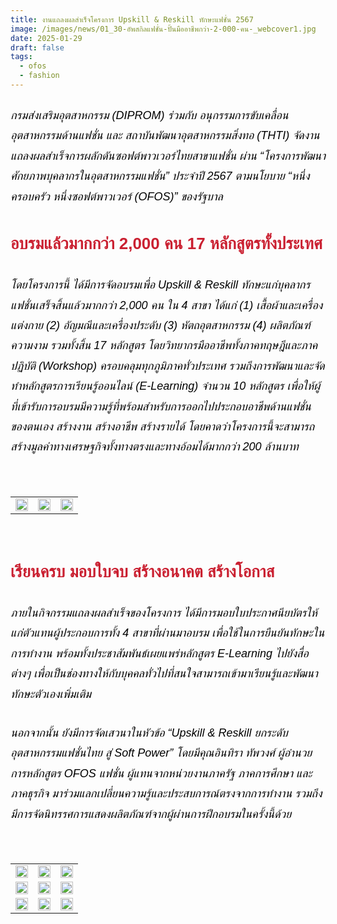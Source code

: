 ```yaml
---
title: งานแถลงผลสำเร็จโครงการ Upskill & Reskill ทักษะแฟชั่น 2567
image: /images/news/01_30-อัพสกิลแฟชั่น-ปั้นมืออาชีพกว่า-2-000-คน-_webcover1.jpg
date: 2025-01-29
draft: false
tags:
  - ofos
  - fashion
---
```

<style>
    body {
        color: black;
    }

    h3 {
        color: #ca2031;
        font-family: "IBM Plex Sans Thai", sans-serif;
        font-weight: bold;
        font-size: 26px;
        line-height: 1.8;
    }

    h4 {
        color: black;
        font-family: "sarabun", sans-serif;
        font-weight: bold;
        font-size: 18px;
        line-height: 1.8;
    }

h5 {
        color: black;
        font-family: "sarabun", sans-serif;
        font-weight: lighter;
        font-size: 18px;
        line-height: 1.8;
    }
</style>

##### กรมส่งเสริมอุตสาหกรรม (DIPROM) ร่วมกับ อนุกรรมการขับเคลื่อนอุตสาหกรรมด้านแฟชั่น และ สถาบันพัฒนาอุตสาหกรรมสิ่งทอ (THTI) จัดงานแถลงผลสำเร็จการผลักดันซอฟต์พาวเวอร์ไทยสาขาแฟชั่น ผ่าน “โครงการพัฒนาศักยภาพบุคลากรในอุตสาหกรรมแฟชั่น” ประจำปี 2567 ตามนโยบาย “หนึ่งครอบครัว หนึ่งซอฟต์พาวเวอร์ (OFOS)” ของรัฐบาล

### **อบรมแล้วมากกว่า 2,000 คน 17 หลักสูตรทั้งประเทศ**

##### โดยโครงการนี้ ได้มีการจัดอบรมเพื่อ Upskill & Reskill ทักษะแก่บุคลากรแฟชั่นเสร็จสิ้นแล้วมากกว่า 2,000 คน ใน 4 สาขา ได้แก่ (1) เสื้อผ้าและเครื่องแต่งกาย (2) อัญมณีและเครื่องประดับ (3) หัตถอุตสาหกรรม (4) ผลิตภัณฑ์ความงาม รวมทั้งสิ้น 17 หลักสูตร โดยวิทยากรมืออาชีพทั้งภาคทฤษฎีและภาคปฏิบัติ (Workshop) ครอบคลุมทุกภูมิภาคทั่วประเทศ รวมถึงการพัฒนาและจัดทำหลักสูตรการเรียนรู้ออนไลน์ (E-Learning) จำนวน 10 หลักสูตร เพื่อให้ผู้ที่เข้ารับการอบรมมีความรู้ที่พร้อมสำหรับการออกไปประกอบอาชีพด้านแฟชั่นของตนเอง สร้างงาน สร้างอาชีพ สร้างรายได้ โดยคาดว่าโครงการนี้จะสามารถสร้างมูลค่าทางเศรษฐกิจทั้งทางตรงและทางอ้อมได้มากกว่า 200 ล้านบาท 

<p><br></p>
<table style="width: 100%; border-collapse: collapse; border: 0px solid rgb(255, 255, 255);">
    <tbody>
        <tr>
            <td style="width: 33.3333%; border: 0px solid rgb(255, 255, 255);"><img src="/images/01_30-อัพสกิลแฟชั่น-ปั้นมืออาชีพกว่า-2-000-คน-_x_10.jpg" style="width: 100%;object-fit;"><br></td>
            <td style="width: 33.3333%; border: 0px solid rgb(255, 255, 255);"><img src="/images/01_30-อัพสกิลแฟชั่น-ปั้นมืออาชีพกว่า-2-000-คน-_x_3.jpg" style="width: 100%;object-fit;"><br></td>
            <td style="width: 33.3333%; border: 0px solid rgb(255, 255, 255);"><img src="/images/01_30-อัพสกิลแฟชั่น-ปั้นมืออาชีพกว่า-2-000-คน-_x_9.jpg" style="width: 100%;object-fit;"><br></td>
        </tr> </tr>
    </tbody>
</table>

<p><br></p>

### **เรียนครบ มอบใบจบ สร้างอนาคต สร้างโอกาส** 

##### ภายในกิจกรรมแถลงผลสำเร็จของโครงการ ได้มีการมอบใบประกาศนียบัตรให้แก่ตัวแทนผู้ประกอบการทั้ง 4 สาขาที่ผ่านมาอบรม เพื่อใช้ในการยืนยันทักษะในการทำงาน พร้อมทั้งประชาสัมพันธ์เผยแพร่หลักสูตร E-Learning ไปยังสื่อต่างๆ เพื่อเป็นช่องทางให้กับบุคคลทั่วไปที่สนใจสามารถเข้ามาเรียนรู้และพัฒนาทักษะตัวเองเพิ่มเติม

##### นอกจากนั้น ยังมีการจัดเสวนาในหัวข้อ “Upskill & Reskill ยกระดับอุตสาหกรรมแฟชั่นไทย สู่ Soft Power” โดยมีคุณอินทิรา ทัพวงศ์ ผู้อำนวยการหลักสูตร OFOS แฟชั่น ผู้แทนจากหน่วยงานภาครัฐ ภาคการศึกษา และภาคธุรกิจ มาร่วมแลกเปลี่ยนความรู้และประสบการณ์ตรงจากการทำงาน รวมถึงมีการจัดนิทรรศการแสดงผลิตภัณฑ์จากผู้ผ่านการฝึกอบรมในครั้งนี้ด้วย

<p><br></p>
<table style="width: 100%; border-collapse: collapse; border: 0px solid rgb(255, 255, 255);">
    <tbody>
        <tr>
            <td style="width: 33.3333%; border: 0px solid rgb(255, 255, 255);"><img src="/images/01_30-อัพสกิลแฟชั่น-ปั้นมืออาชีพกว่า-2-000-คน-_x_11.jpg" style="width: 100%;object-fit;"><br></td>
            <td style="width: 33.3333%; border: 0px solid rgb(255, 255, 255);"><img src="/images/01_30-อัพสกิลแฟชั่น-ปั้นมืออาชีพกว่า-2-000-คน-_x_5.jpg" style="width: 100%;object-fit;"><br></td>
            <td style="width: 33.3333%; border: 0px solid rgb(255, 255, 255);"><img src="/images/01_30-อัพสกิลแฟชั่น-ปั้นมืออาชีพกว่า-2-000-คน-_x_13.jpg" style="width: 100%;object-fit;"><br></td>
        </tr>
        <tr>
            <td style="width: 33.3333%; border: 0px solid rgb(255, 255, 255);"><img src="/images/01_30-อัพสกิลแฟชั่น-ปั้นมืออาชีพกว่า-2-000-คน-_x_14.jpg" style="width: 100%;object-fit;"><br></td>
            <td style="width: 33.3333%; border: 0px solid rgb(255, 255, 255);"><img src="/images/01_30-อัพสกิลแฟชั่น-ปั้นมืออาชีพกว่า-2-000-คน-_x_8.jpg" style="width: 100%;object-fit;"><br></td>
            <td style="width: 33.3333%; border: 0px solid rgb(255, 255, 255);"><img src="/images/01_30-อัพสกิลแฟชั่น-ปั้นมืออาชีพกว่า-2-000-คน-_x_2.jpg" style="width: 100%;object-fit;"><br></td>
        </tr>

<tr>
            <td style="width: 33.3333%; border: 0px solid rgb(255, 255, 255);"><img src="/images/01_30-อัพสกิลแฟชั่น-ปั้นมืออาชีพกว่า-2-000-คน-_x_4.jpg" style="width: 100%;object-fit;"><br></td>
            <td style="width: 33.3333%; border: 0px solid rgb(255, 255, 255);"><img src="/images/01_30-อัพสกิลแฟชั่น-ปั้นมืออาชีพกว่า-2-000-คน-_x_16.jpg" style="width: 100%;object-fit;"><br></td>
            <td style="width: 33.3333%; border: 0px solid rgb(255, 255, 255);"><img src="/images/01_30-อัพสกิลแฟชั่น-ปั้นมืออาชีพกว่า-2-000-คน-_x_7.jpg" style="width: 100%;object-fit;"><br></td>
        </tr>
        </tr>
    </tbody>
</table>

